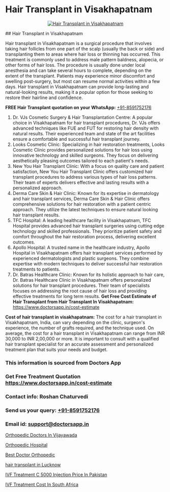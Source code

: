 # Hair Transplant in Visakhapatnam

<p align="center">
  <a href="https://doctorsapp.co.in/uploads/treatment_image/Finding%20the%20best%20hair%20clinic.jpg">
    <img src="https://doctorsapp.co.in/treatment/hair-transplant" alt="Hair Transplant in Visakhapatnam">
  </a>
</p>
## Hair Transplant in Visakhapatnam

Hair transplant in Visakhapatnam is a surgical procedure that involves taking hair follicles from one part of the scalp (usually the back or side) and transplanting them to areas where hair loss or thinning has occurred. This treatment is commonly used to address male pattern baldness, alopecia, or other forms of hair loss. The procedure is usually done under local anesthesia and can take several hours to complete, depending on the extent of the transplant. Patients may experience minor discomfort and swelling post-surgery, but most can resume normal activities within a few days. Hair transplant in Visakhapatnam can provide long-lasting and natural-looking results, making it a popular option for those seeking to restore their hairline and confidence.

**FREE Hair Transplant quotation on your WhatsApp:**  [+91-8591752176](https://api.whatsapp.com/send?phone=8591752176)

1) Dr. VJs Cosmetic Surgery & Hair Transplantation Centre: A popular choice in Visakhapatnam for hair transplant procedures, Dr. VJs offers advanced techniques like FUE and FUT for restoring hair density with natural results. Their experienced team and state of the art facilities ensure a comfortable and successful hair transplant journey.
2) Looks Cosmetic Clinic: Specializing in hair restoration treatments, Looks Cosmetic Clinic provides personalized solutions for hair loss using innovative technology and skilled surgeons. They focus on delivering aesthetically pleasing outcomes tailored to each patient's needs.
3) New You Hair Transplant Clinic: With a focus on quality care and patient satisfaction, New You Hair Transplant Clinic offers customized hair transplant procedures to address various types of hair loss patterns. Their team of experts delivers effective and lasting results with a personalized approach.
4) Derma Care Skin & Hair Clinic: Known for its expertise in dermatology and hair transplant services, Derma Care Skin & Hair Clinic offers comprehensive solutions for hair restoration with a patient centric approach. They utilize the latest techniques to ensure natural looking hair transplant results.
5) TFC Hospital: A leading healthcare facility in Visakhapatnam, TFC Hospital provides advanced hair transplant surgeries using cutting edge technology and skilled professionals. They prioritize patient safety and comfort throughout the hair restoration process, delivering excellent outcomes.
6) Apollo Hospital: A trusted name in the healthcare industry, Apollo Hospital in Visakhapatnam offers hair transplant services performed by experienced dermatologists and plastic surgeons. They combine expertise with modern techniques to deliver successful hair restoration treatments to patients.
7) Dr. Batras Healthcare Clinic: Known for its holistic approach to hair care, Dr. Batras Healthcare Clinic in Visakhapatnam offers personalized solutions for hair transplant procedures. Their team of specialists focuses on addressing the root cause of hair loss and providing effective treatments for long term results.
**Get Free Cost Estimate of Hair Transplant from Hair Transplant In Visakhapatnam:** https://www.doctorsapp.in/cost-estimate

**Cost of hair transplant in visakhapatnam:**
The cost for a hair transplant in Visakhapatnam, India, can vary depending on the clinic, surgeon's experience, the number of grafts required, and the technique used. On average, the cost for a hair transplant in Visakhapatnam can range from INR 30,000 to INR 2,00,000 or more. It is important to consult with a qualified hair transplant specialist for an accurate assessment and personalized treatment plan that suits your needs and budget.

### This information is sourced from Doctors App 
### Get Free Treatment Quotation https://www.doctorsapp.in/cost-estimate
### Contact info: Roshan Chaturvedi 
### Send us your query: [+91-8591752176](https://api.whatsapp.com/send?phone=8591752176) 
### Email id: support@doctorsapp.in

[Orthopedic Doctors In Vijayawada](https://www.linkedin.com/pulse/orthopedic-doctors-vijayawada-doctorsapp-united-arab-emirates-k9rme?trackingId=4m%2FFnXK3zpjIJmafqNBopg%3D%3D&lipi=urn%3Ali%3Apage%3Ad_flagship3_company_admin%3BSXrbBuk4SwWZ8nIcZ2zSvw%3D%3D)

[Orthopedic Hospital](https://www.linkedin.com/pulse/orthopedic-hospital-doctorsapp-khulna-ocyne/?lipi=urn%3Ali%3Apage%3Ad_flagship3_publishing_published%3B6s0HL1EnS62Kk1Ppug3b7A%3D%3D)

[Best Doctor Orthopedic](https://medium.com/@akashbhatt14/best-doctor-orthopedic-b4174eaae54d)

[hair transplant in Lucknow](https://medium.com/@manish632504/hair-transplant-in-lucknow-e54da81240e2)

[IVF Treatment C 5000 Injection Price In Pakistan](https://doctors-apps.github.io/doctorsapp/ivf-treatment-c-5000-injection-price-in-pakistan)

[IVF Treatment Cost In South Africa](https://doctors-apps.github.io/doctorsapp/ivf-treatment-cost-in-south-africa)

